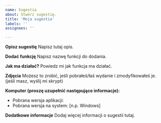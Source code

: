 ```yaml
---
name: Sugestia
about: Stwórz sugestię.
title: 'Moja sugestia'
labels: ''
assignees: ''

---
```


**Opisz sugestię**
Napisz tutaj opis.

**Dodać funkcję**
Napisz nazwę funkcji do dodania.

**Jak ma działać?**
Powiedz mi jak funkcja ma działać.

**Zdjęcia**
Możesz to zrobić, jeśli pobrałeś/łaś wydanie i zmodyfikowałeś je.
(jeśli masz, wyślij mi skrypt)

**Komputer (proszę uzupełnić następujące informacje):**
 - Pobrana wersja aplikacji: 
 - Pobrana wersja na system: [n.p. Windows]

**Dodatkowe informacje**
Dodaj więcej informacji o sugestii tutaj.
